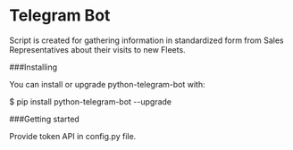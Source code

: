 # Telegram Bot

Script is created for gathering information in standardized form from Sales Representatives about their visits to new Fleets.

###Installing

You can install or upgrade python-telegram-bot with:

$ pip install python-telegram-bot --upgrade

###Getting started

Provide token API in config.py file.

